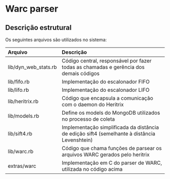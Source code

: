 # Warc parser

## Descrição estrutural

Os seguintes arquivos são utilizados no sistema:


|         Arquivo        |                                  Descrição                                            |
|:-----------------------|:--------------------------------------------------------------------------------------|
| lib/dyn\_web\_stats.rb | Código central, responsável por fazer todas as chamadas e gerência dos demais códigos |
| lib/fifo.rb            | Implementação do escalonador FIFO |
| lib/lifo.rb            | Implementação do escalonador LIFO |
| lib/heritrix.rb        | Código que encapsula a comunicação com o daemon do Heritrix |
| lib/models.rb          | Define os models do MongoDB utilizados no processo de coleta |
| lib/sift4.rb           | Implementação simplificada da distância de edição sift4 (semelhante à distância Levenshtein) |
| lib/warc.rb            | Código que chama funções de parsear os arquivos WARC gerados pelo heritrix                   |
| extras/warc            | Implementação em C do parser de WARC, utilizada no código acima |
